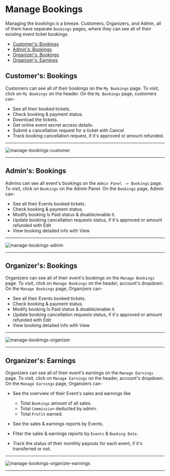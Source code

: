 # Manage Bookings

Managing the bookings is a breeze. Customers, Organizers, and Admin, all of them have separate `Bookings` pages, where they can see all of their existing event ticket bookings.


- [Customer's: Bookings](#customer-bookings)
- [Admin's: Bookings](#admin-bookings)
- [Organizer's: Bookings](#organizer-bookings)
- [Organizer's: Earnings](#organizer-earnings)


<a name="customer-bookings"></a>
## Customer's: Bookings

Customers can see all of their bookings on the `My Bookings` page. To visit, click on `My Bookings` on the header. On the `My Bookings` page, customers can- 

- See all their booked tickets.
- Check booking & payment status.
- Download the tickets.
- Get online event secret access details.
- Submit a cancellation request for a ticket with <larecipe-button type="danger" size="sm" rounded>Cancel</larecipe-button>
- Track booking cancellation request, if it's approved or amount refunded.

---

![manage-bookings-customer](/images/manage-bookings-customer.jpg "manage-bookings-customer")

---


<a name="admin-bookings"></a>
## Admin's: Bookings

Admins can see all event's bookings on the `Admin Panel -> Bookings` page. To visit, click on `Bookings` on the Admin Panel. On the `Bookings` page, Admin can- 

- See all their Events booked tickets.
- Check booking & payment status.
- Modify booking Is Paid status & disable/enable it.
- Update booking cancellation requests status, if it's approved or amount refunded with <larecipe-button type="info" size="sm" rounded>Edit</larecipe-button>
- View booking detailed info with <larecipe-button type="warning" size="sm" rounded>View</larecipe-button>

---

![manage-bookings-admin](/images/manage-bookings-admin.jpg "manage-bookings-admin")

---


<a name="organizer-bookings"></a>
## Organizer's: Bookings

Organizers can see all of their event's bookings on the `Manage Bookings` page. To visit, click on `Manage Bookings` on the header, account's dropdown. On the `Manage Bookings` page, Organizers can- 

- See all their Events booked tickets.
- Check booking & payment status.
- Modify booking Is Paid status & disable/enable it.
- Update booking cancellation requests status, if it's approved or amount refunded with <larecipe-button type="info" size="sm" rounded>Edit</larecipe-button>
- View booking detailed info with <larecipe-button type="black" size="sm" rounded>View</larecipe-button>

---

![manage-bookings-organizer](/images/manage-bookings-organizer.jpg "manage-bookings-organizer")

---


<a name="organizer-earnings"></a>
## Organizer's: Earnings

Organizers can see all of their event's earnings on the `Manage Earnings` page. To visit, click on `Manage Earnings` on the header, account's dropdown. On the `Manage Earnings` page, Organizers can- 

- See the overview of their Event's sales and earnings like 
    - Total `Bookings` amount of all sales.
    - Total `Commission` deducted by admin.
    - Total `Profit` earned.


- See the sales & earnings reports by Events.
- Filter the sales & earnings reports by `Events` & `Booking Date`.
- Track the status of their monthly payouts for each event, if it's transferred or not.

---

![manage-bookings-organizer-earnings](/images/manage-bookings-organizer-earnings.jpg "manage-bookings-organizer-earnings")

---
